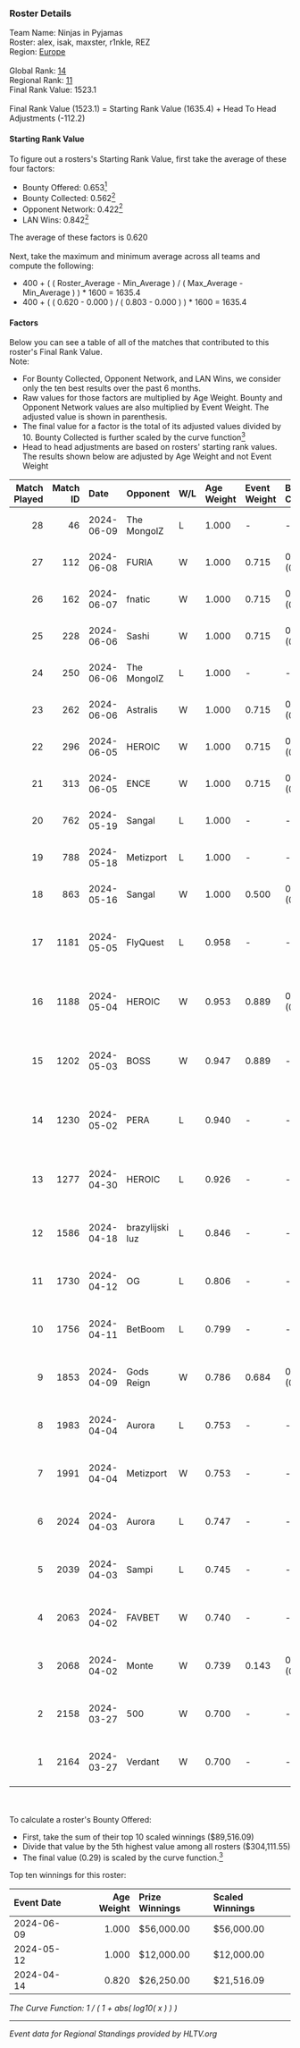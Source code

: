 ### Roster Details<br />
Team Name: Ninjas in Pyjamas<br />
Roster: alex, isak, maxster, r1nkle, REZ<br />
Region: [Europe]( ../standings_europe.md)<br />
<br />
Global Rank: [14](../standings_global.md)<br />
Regional Rank: [11]( ../standings_europe.md)<br />
Final Rank Value:  1523.1<br />
<br />
Final Rank Value (1523.1) = Starting Rank Value (1635.4) + Head To Head Adjustments (-112.2)<br />

#### Starting Rank Value<br />
To figure out a rosters's Starting Rank Value, first take the average of these four factors:<br />
- Bounty Offered: 0.653[<sup>1</sup>](#table2)
- Bounty Collected: 0.562[<sup>2</sup>](#table1)
- Opponent Network: 0.422[<sup>2</sup>](#table1)
- LAN Wins: 0.842[<sup>2</sup>](#table1)

The average of these factors is 0.620<br />
<br />
Next, take the maximum and minimum average across all teams and compute the following:<br />
- 400 + ( ( Roster_Average - Min_Average ) / ( Max_Average - Min_Average ) ) * 1600 = 1635.4
- 400 + ( ( 0.620 - 0.000 ) / ( 0.803 - 0.000 ) ) * 1600 = 1635.4


#### Factors<br />
Below you can see a table of all of the matches that contributed to this roster's Final Rank Value.<br />
Note:<br />

- For Bounty Collected, Opponent Network, and LAN Wins, we consider only the ten best results over the past 6 months.
- Raw values for those factors are multiplied by Age Weight. Bounty and Opponent Network values are also multiplied by Event Weight. The adjusted value is shown in parenthesis.
- The final value for a factor is the total of its adjusted values divided by 10. Bounty Collected is further scaled by the curve function[<sup>3</sup>](#curveFunction)
- Head to head adjustments are based on rosters' starting rank values. The results shown below are adjusted by Age Weight and not Event Weight
<span id="table1"></span><br />


| Match Played | Match ID | Date       | Opponent        | W/L | Age Weight | Event Weight | Bounty Collected | Opponent Network | LAN Wins  | H2H Adj. | Roster                                         |
| -: | -: | :- | :- | :- | :- | :- | :- | :- | :- | -: | :- |
|           28 |       46 | 2024-06-09 | The MongolZ     | L   | 1.000      | -            | -                | -                | -         |    -4.75 | alex, isak, maxster, r1nkle, REZ               |
|           27 |      112 | 2024-06-08 | FURIA           | W   | 1.000      | 0.715        | 0.249 (0.178)    | 0.590 (0.422)    | 1 (1.000) |    14.87 | alex, isak, maxster, r1nkle, REZ               |
|           26 |      162 | 2024-06-07 | fnatic          | W   | 1.000      | 0.715        | 0.198 (0.142)    | 0.650 (0.465)    | 1 (1.000) |     8.19 | alex, isak, maxster, r1nkle, REZ               |
|           25 |      228 | 2024-06-06 | Sashi           | W   | 1.000      | 0.715        | 0.174 (0.125)    | 1.000 (0.715)    | 1 (1.000) |     6.67 | alex, isak, maxster, r1nkle, REZ               |
|           24 |      250 | 2024-06-06 | The MongolZ     | L   | 1.000      | -            | -                | -                | -         |    -4.32 | alex, isak, maxster, r1nkle, REZ               |
|           23 |      262 | 2024-06-06 | Astralis        | W   | 1.000      | 0.715        | 0.474 (0.339)    | 0.537 (0.384)    | 1 (1.000) |    27.59 | alex, isak, maxster, r1nkle, REZ               |
|           22 |      296 | 2024-06-05 | HEROIC          | W   | 1.000      | 0.715        | 0.362 (0.259)    | 0.635 (0.454)    | 1 (1.000) |    24.14 | alex, isak, maxster, r1nkle, REZ               |
|           21 |      313 | 2024-06-05 | ENCE            | W   | 1.000      | 0.715        | 0.205 (0.147)    | 0.407 (0.291)    | 1 (1.000) |     9.22 | alex, isak, maxster, r1nkle, REZ               |
|           20 |      762 | 2024-05-19 | Sangal          | L   | 1.000      | -            | -                | -                | -         |   -28.02 | alex, isak, maxster, r1nkle, REZ               |
|           19 |      788 | 2024-05-18 | Metizport       | L   | 1.000      | -            | -                | -                | -         |   -28.41 | alex, isak, maxster, r1nkle, REZ               |
|           18 |      863 | 2024-05-16 | Sangal          | W   | 1.000      | 0.500        | 0.214 (0.107)    | 0.998 (0.499)    | 0 (0.000) |     2.37 | alex, isak, maxster, r1nkle, REZ               |
|           17 |     1181 | 2024-05-05 | FlyQuest        | L   | 0.958      | -            | -                | -                | -         |   -18.54 | alex, BluePho3nix, maxster, r1nkle, xKacpersky |
|           16 |     1188 | 2024-05-04 | HEROIC          | W   | 0.953      | 0.889        | 0.362 (0.306)    | 0.635 (0.538)    | 1 (0.953) |    22.11 | alex, BluePho3nix, maxster, r1nkle, xKacpersky |
|           15 |     1202 | 2024-05-03 | BOSS            | W   | 0.947      | 0.889        | -                | 0.407 (0.343)    | 1 (0.947) |     0.90 | alex, BluePho3nix, maxster, r1nkle, xKacpersky |
|           14 |     1230 | 2024-05-02 | PERA            | L   | 0.940      | -            | -                | -                | -         |   -28.65 | alex, BluePho3nix, maxster, r1nkle, xKacpersky |
|           13 |     1277 | 2024-04-30 | HEROIC          | L   | 0.926      | -            | -                | -                | -         |    -6.94 | alex, BluePho3nix, maxster, r1nkle, xKacpersky |
|           12 |     1586 | 2024-04-18 | brazylijski luz | L   | 0.846      | -            | -                | -                | -         |   -26.16 | alex, BluePho3nix, maxster, r1nkle, REZ        |
|           11 |     1730 | 2024-04-12 | OG              | L   | 0.806      | -            | -                | -                | -         |   -22.08 | alex, BluePho3nix, maxster, r1nkle, REZ        |
|           10 |     1756 | 2024-04-11 | BetBoom         | L   | 0.799      | -            | -                | -                | -         |   -13.03 | alex, BluePho3nix, maxster, r1nkle, REZ        |
|            9 |     1853 | 2024-04-09 | Gods Reign      | W   | 0.786      | 0.684        | 0.073 (0.039)    | 0.198 (0.107)    | 0 (0.000) |     0.46 | alex, BluePho3nix, maxster, r1nkle, REZ        |
|            8 |     1983 | 2024-04-04 | Aurora          | L   | 0.753      | -            | -                | -                | -         |   -14.14 | alex, BluePho3nix, maxster, r1nkle, REZ        |
|            7 |     1991 | 2024-04-04 | Metizport       | W   | 0.753      | -            | -                | -                | -         |     1.09 | alex, BluePho3nix, maxster, r1nkle, REZ        |
|            6 |     2024 | 2024-04-03 | Aurora          | L   | 0.747      | -            | -                | -                | -         |   -14.89 | alex, BluePho3nix, maxster, r1nkle, REZ        |
|            5 |     2039 | 2024-04-03 | Sampi           | L   | 0.745      | -            | -                | -                | -         |   -22.89 | alex, BluePho3nix, maxster, r1nkle, REZ        |
|            4 |     2063 | 2024-04-02 | FAVBET          | W   | 0.740      | -            | -                | -                | -         |     0.24 | alex, BluePho3nix, maxster, r1nkle, REZ        |
|            3 |     2068 | 2024-04-02 | Monte           | W   | 0.739      | 0.143        | 0.179 (0.019)    | -                | -         |     2.27 | alex, BluePho3nix, maxster, r1nkle, REZ        |
|            2 |     2158 | 2024-03-27 | 500             | W   | 0.700      | -            | -                | -                | -         |     0.23 | alex, BluePho3nix, maxster, REZ, Silence       |
|            1 |     2164 | 2024-03-27 | Verdant         | W   | 0.700      | -            | -                | -                | -         |     0.25 | alex, BluePho3nix, maxster, REZ, Silence       |

<br />
<span id="table2"></span><br />
To calculate a roster's Bounty Offered:<br />

- First, take the sum of their top 10 scaled winnings ($89,516.09)
- Divide that value by the 5th highest value among all rosters ($304,111.55)
- The final value (0.29) is scaled by the curve function.[<sup>3</sup>](#curveFunction)

Top ten winnings for this roster:<br />

| Event Date | Age Weight | Prize Winnings | Scaled Winnings |
| :- | -: | :- | :- |
| 2024-06-09 |      1.000 | $56,000.00     | $56,000.00      |
| 2024-05-12 |      1.000 | $12,000.00     | $12,000.00      |
| 2024-04-14 |      0.820 | $26,250.00     | $21,516.09      |


<span id="curveFunction"></span>_The Curve Function: 1 / ( 1 + abs( log10( x ) ) )_<br />

---
_Event data for Regional Standings provided by HLTV.org_<br />
